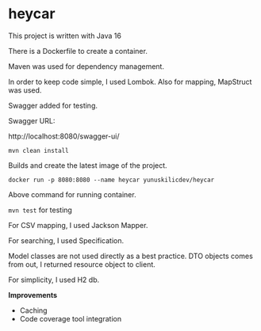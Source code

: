 # heycar

This project is written with Java 16

There is a Dockerfile to create a container.

Maven was used for dependency management.

In order to keep code simple, I used Lombok. Also for mapping, MapStruct was used.

Swagger added for testing.

Swagger URL:

http://localhost:8080/swagger-ui/

`mvn clean install`

Builds and create the latest image of the project.

`docker run -p 8080:8080 --name heycar yunuskilicdev/heycar`

Above command for running container.

`mvn test` for testing

For CSV mapping, I used Jackson Mapper.

For searching, I used Specification.

Model classes are not used directly as a best practice. DTO objects comes from out, I returned resource object to client.

For simplicity, I used H2 db.

**Improvements**

* Caching
* Code coverage tool integration

